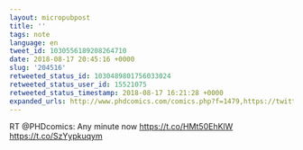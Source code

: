 ```yaml
---
layout: micropubpost
title: ''
tags: note
language: en
tweet_id: 1030556189208264710
date: 2018-08-17 20:45:16 +0000
slug: '204516'
retweeted_status_id: 1030489801756033024
retweeted_status_user_id: 15521075
retweeted_status_timestamp: 2018-08-17 16:21:28 +0000
expanded_urls: http://www.phdcomics.com/comics.php?f=1479,https://twitter.com/PHDcomics/status/1030489801756033024/photo/1,http://www.phdcomics.com/comics.php?f=1479,https://twitter.com/PHDcomics/status/1030489801756033024/photo/1
---
```

RT @PHDcomics: Any minute now https://t.co/HMt50EhKlW https://t.co/SzYypkuqym

